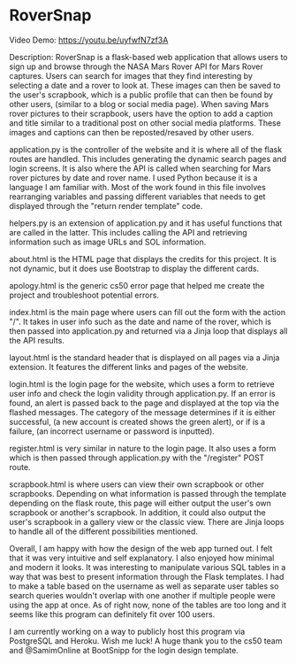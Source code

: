 # RoverSnap

Video Demo: https://youtu.be/uyfwfN7zf3A


Description:
RoverSnap is a flask-based web application that allows users to sign up and browse through the NASA Mars Rover API for Mars Rover captures. Users can search for images that they find interesting by selecting a date and a rover to look at. These images can then be saved to the user's scrapbook, which is a public profile that can then be found by other users, (similar to a blog or social media page). When saving Mars rover pictures to their scrapbook, users have the option to add a caption and title similar to a traditional post on other social media platforms. These images and captions can then be reposted/resaved by other users.

application.py is the controller of the website and it is where all of the flask routes are handled. This includes generating the dynamic search pages and login screens. It is also where the API is called when searching for Mars rover pictures by date and rover name. I used Python because it is a language I am familiar with. Most of the work found in this file involves rearranging variables and passing different variables that needs to get displayed through the "return render template" code.

helpers.py is an extension of application.py and it has useful functions that are called in the latter. This includes calling the API and retrieving information such as image URLs and SOL information.

about.html is the HTML page that displays the credits for this project. It is not dynamic, but it does use Bootstrap to display the different cards.

apology.html is the generic cs50 error page that helped me create the project and troubleshoot potential errors.

index.html is the main page where users can fill out the form with the action "/". It takes in user info such as the date and name of the rover, which is then passed into application.py and returned via a Jinja loop that displays all the API results.

layout.html is the standard header that is displayed on all pages via a Jinja extension. It features the different links and pages of the website.

login.html is the login page for the website, which uses a form to retrieve user info and check the login validity through application.py. If an error is found, an alert is passed back to the page and displayed at the top via the flashed messages. The category of the message determines if it is either successful, (a new account is created shows the green alert), or if is a failure, (an incorrect username or password is inputted).

register.html is very similar in nature to the login page. It also uses a form which is then passed through application.py with the "/register" POST route.

scrapbook.html is where users can view their own scrapbook or other scrapbooks. Depending on what information is passed through the template depending on the flask route, this page will either output the user's own scrapbook or another's scrapbook. In addition, it could also output the user's scrapbook in a gallery view or the classic view. There are Jinja loops to handle all of the different possibilities mentioned.

Overall, I am happy with how the design of the web app turned out. I felt that it was very intuitive and self explanatory. I also enjoyed how minimal and modern it looks. It was interesting to manipulate various SQL tables in a way that was best to present information through the Flask templates. I had to make a table based on the username as well as separate user tables so search queries wouldn't overlap with one another if multiple people were using the app at once. As of right now, none of the tables are too long and it seems like this program can definitely fit over 100 users.

I am currently working on a way to publicly host this program via PostgreSQL and Heroku. Wish me luck! A huge thank you to the cs50 team and @SamimOnline at BootSnipp for the login design template.
